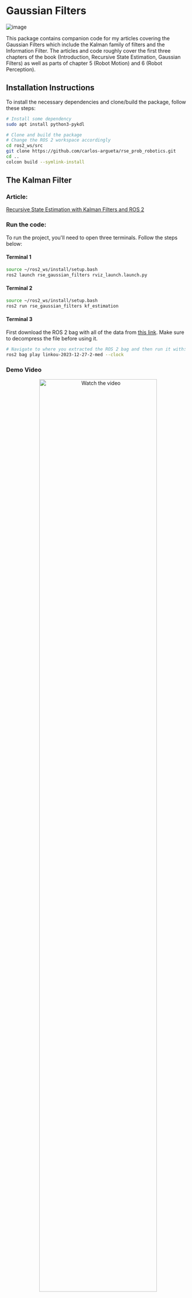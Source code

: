 # Gaussian Filters
![image](https://github.com/user-attachments/assets/7dc167fa-f68d-493b-8b64-ad75d00c681d)

This package contains companion code for my articles covering the Gaussian Filters which include the Kalman family of filters and the Information Filter. 
The articles and code roughly cover the first three chapters of the book (Introduction, Recursive State Estimation, Gaussian Filters) as well as parts of chapter 5 (Robot Motion) and 6 (Robot Perception).


## Installation Instructions

To install the necessary dependencies and clone/build the package, follow these steps:

```bash
# Install some dependency
sudo apt install python3-pykdl

# Clone and build the package
# Change the ROS 2 workspace accordingly
cd ros2_ws/src
git clone https://github.com/carlos-argueta/rse_prob_robotics.git
cd ..
colcon build --symlink-install
```

## The Kalman Filter
### Article:
[Recursive State Estimation with Kalman Filters and ROS 2](https://medium.com/@kidargueta/recursive-state-estimation-with-kalman-filters-and-ros-2-b869d3775357?source=friends_link&sk=7bfc399c3dc05e1e2143933f8c98046d
)

### Run the code:
To run the project, you'll need to open three terminals. Follow the steps below:
#### Terminal 1
```bash
source ~/ros2_ws/install/setup.bash
ros2 launch rse_gaussian_filters rviz_launch.launch.py
```

#### Terminal 2
```bash
source ~/ros2_ws/install/setup.bash
ros2 run rse_gaussian_filters kf_estimation
```

#### Terminal 3
First download the ROS 2 bag with all of the data from [this link](https://www.dropbox.com/scl/fi/tdxin6bzw01siucdv3kgv/linkou-2023-12-27-2-med.zip?rlkey=rcz93bhozjsdymcpn5dqz6rly&dl=0).
Make sure to decompress the file before using it.
```bash
# Navigate to where you extracted the ROS 2 bag and then run it with:
ros2 bag play linkou-2023-12-27-2-med --clock

```
### Demo Video
<div align="center">
  <a href="https://youtu.be/TPbO3kBygb4" target="_blank">
    <img src="https://img.youtube.com/vi/TPbO3kBygb4/0.jpg" alt="Watch the video" style="width:80%;height:auto;">
  </a>
</div>

## The Extended Kalman Filter

### Article
[Sensor Fusion with the Extended Kalman Filter in ROS 2](https://medium.com/@kidargueta/sensor-fusion-with-the-extended-kalman-filter-in-ros-2-d33dbab1829d?source=friends_link&sk=c0298555efc873e7bfecb20960f1791d
)
### Run the code:
To run the project, you'll need to open three terminals. Follow the steps below:
#### Terminal 1
```bash
source ~/ros2_ws/install/setup.bash
ros2 launch rse_gaussian_filters rviz_launch.launch.py
```

#### Terminal 2
Run one of the following commands depending on the version of the Extended Kalman Filter you want to try. There won’t be any output at first, until you play the ROS 2 bag.
```bash
source ~/ros2_ws/install/setup.bash

# Run only one of the lines below

# 3D state, basic velocity model
ros2 run rse_gaussian_filters ekf_estimation_3d_v1 

# 3D state, advanced velocity model
ros2 run rse_gaussian_filters ekf_estimation_3d_v2 

# 7D state, acceleration model, sensor fusion
ros2 run rse_gaussian_filters ekf_estimation_7d 

# 8D state, acceleration model, sensor fusion
ros2 run rse_gaussian_filters ekf_estimation_8d 
```

#### Terminal 3
First download the ROS 2 bag with all of the data from [this link](https://www.dropbox.com/scl/fi/tdxin6bzw01siucdv3kgv/linkou-2023-12-27-2-med.zip?rlkey=rcz93bhozjsdymcpn5dqz6rly&dl=0).
Make sure to decompress the file before using it.
```bash
# Navigate to where you extracted the ROS 2 bag and then run it with:
ros2 bag play linkou-2023-12-27-2-med --clock

```
### Demo Video
<div align="center">
  <a href="https://youtu.be/9p2swpHGr2w" target="_blank">
    <img src="https://img.youtube.com/vi/9p2swpHGr2w/0.jpg" alt="Watch the video" style="width:80%;height:auto;">
  </a>
</div>

## The Unscented Kalman Filter

### Article
[The Unreasonable Power of The Unscented Kalman Filter with ROS 2](https://medium.com/@kidargueta/the-unreasonable-power-of-the-unscented-kalman-filter-with-ros-2-d4c97d4b4bb9?source=friends_link&sk=c8b0596913165b6cc265797e3c9f2435
)
### Run the code:
To run the project, you'll need to open three terminals. Follow the steps below:
#### Terminal 1
```bash
source ~/ros2_ws/install/setup.bash
ros2 launch rse_gaussian_filters rviz_launch.launch.py
```

#### Terminal 2
Run one of the following commands depending on the version of the Unscented Kalman Filter you want to try. There won’t be any output at first, until you play the ROS 2 bag.
```bash
source ~/ros2_ws/install/setup.bash

# Run only one of the lines below

# 3D state, basic velocity model
ros2 run rse_gaussian_filters ukf_estimation_3d_v1 

# 3D state, advanced velocity model
ros2 run rse_gaussian_filters ukf_estimation_3d_v2 

# 7D state, acceleration model, sensor fusion
ros2 run rse_gaussian_filters ukf_estimation_7d 

# 8D state, acceleration model, sensor fusion
ros2 run rse_gaussian_filters ukf_estimation_8d 
```

#### Terminal 3
First download the ROS 2 bag with all of the data from [this link](https://www.dropbox.com/scl/fi/tdxin6bzw01siucdv3kgv/linkou-2023-12-27-2-med.zip?rlkey=rcz93bhozjsdymcpn5dqz6rly&dl=0).
Make sure to decompress the file before using it.
```bash
# Navigate to where you extracted the ROS 2 bag and then run it with:
ros2 bag play linkou-2023-12-27-2-med --clock

```
### Demo Video
<div align="center">
  <a href="https://youtu.be/55coLbl0HFs" target="_blank">
    <img src="https://img.youtube.com/vi/55coLbl0HFs/0.jpg" alt="Watch the video" style="width:80%;height:auto;">
  </a>
</div>

## The Information Filter
Coming Soon!
